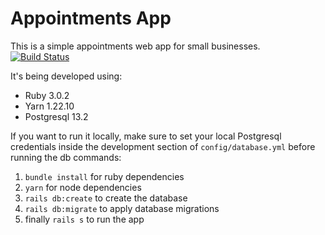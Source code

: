 # Appointments App

This is a simple appointments web app for small businesses.    
[![Build Status](https://travis-ci.com/UribeNelson/nu-appointments.svg?branch=master)](https://travis-ci.com/UribeNelson/nu-appointments)

It's being developed using:

* Ruby 3.0.2
* Yarn 1.22.10
* Postgresql 13.2

If you want to run it locally, make sure to set your local Postgresql credentials inside the development section of `config/database.yml` before running the db commands:

1. `bundle install` for ruby dependencies
2. `yarn` for node dependencies
3. `rails db:create` to create the database
4. `rails db:migrate` to apply database migrations
5. finally `rails s` to run the app
